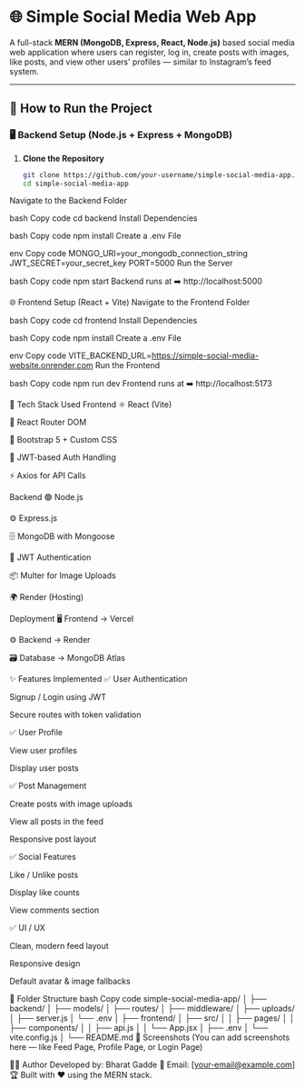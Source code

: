 # 🌐 Simple Social Media Web App

A full-stack **MERN (MongoDB, Express, React, Node.js)** based social media web application where users can register, log in, create posts with images, like posts, and view other users' profiles — similar to Instagram’s feed system.

---

## 🚀 How to Run the Project

### 🖥️ Backend Setup (Node.js + Express + MongoDB)

1. **Clone the Repository**
   ```bash
   git clone https://github.com/your-username/simple-social-media-app.git
   cd simple-social-media-app
Navigate to the Backend Folder

bash
Copy code
cd backend
Install Dependencies

bash
Copy code
npm install
Create a .env File

env
Copy code
MONGO_URI=your_mongodb_connection_string
JWT_SECRET=your_secret_key
PORT=5000
Run the Server

bash
Copy code
npm start
Backend runs at ➡️ http://localhost:5000

🌐 Frontend Setup (React + Vite)
Navigate to the Frontend Folder

bash
Copy code
cd frontend
Install Dependencies

bash
Copy code
npm install
Create a .env File

env
Copy code
VITE_BACKEND_URL=https://simple-social-media-website.onrender.com
Run the Frontend

bash
Copy code
npm run dev
Frontend runs at ➡️ http://localhost:5173

🧠 Tech Stack Used
Frontend
⚛️ React (Vite)

🧭 React Router DOM

🎨 Bootstrap 5 + Custom CSS

🔐 JWT-based Auth Handling

⚡ Axios for API Calls

Backend
🟢 Node.js

⚙️ Express.js

🗄️ MongoDB with Mongoose

🔑 JWT Authentication

📦 Multer for Image Uploads

🌍 Render (Hosting)

Deployment
🖥️ Frontend → Vercel

⚙️ Backend → Render

🗃️ Database → MongoDB Atlas

✨ Features Implemented
✅ User Authentication

Signup / Login using JWT

Secure routes with token validation

✅ User Profile

View user profiles

Display user posts

✅ Post Management

Create posts with image uploads

View all posts in the feed

Responsive post layout

✅ Social Features

Like / Unlike posts

Display like counts

View comments section

✅ UI / UX

Clean, modern feed layout

Responsive design

Default avatar & image fallbacks

🧩 Folder Structure
bash
Copy code
simple-social-media-app/
│
├── backend/
│   ├── models/
│   ├── routes/
│   ├── middleware/
│   ├── uploads/
│   ├── server.js
│   └── .env
│
├── frontend/
│   ├── src/
│   │   ├── pages/
│   │   ├── components/
│   │   ├── api.js
│   │   └── App.jsx
│   ├── .env
│   └── vite.config.js
│
└── README.md
📸 Screenshots
(You can add screenshots here — like Feed Page, Profile Page, or Login Page)

👨‍💻 Author
Developed by: Bharat Gadde
📧 Email: [your-email@example.com]
🏆 Built with ❤️ using the MERN stack.

